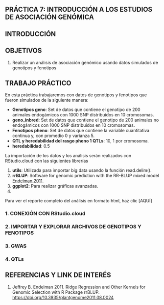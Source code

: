## PRÁCTICA 7: INTRODUCCIÓN A LOS ESTUDIOS DE ASOCIACIÓN GENÓMICA

## INTRODUCCIÓN



## OBJETIVOS 
1. Realizar un análisis de asociación genómico usando datos simulados de genotipos y fenotipos

## TRABAJO PRÁCTICO
En esta práctica trabajaremos con datos de genotipos y fenotipos que fueron simulados de la siguiente manera:
- **Genotipos geno**: Set de datos que contiene el genotipo de 200 animales endogámicos con 1000 SNP distribuidos en 10 cromosomas.
- **geno_inbred**: Set de datos que contiene el genotipo de 200 animales no endogámicos con 1000 SNP distribuidos en 10 cromosomas.
- **Fenotipos pheno**: Set de datos que contiene la variable cuantitativa continua y, con promedio 0 y varianza 5.
- **QTL y heredabilidad del rasgo pheno 1 QTLs**: 10, 1 por cromosoma.
- **heredabilidad**: 0.5 <br />

La importación de los datos y los análisis serán realizados con RStudio.cloud con las siguientes librerías<br />
1. **utils**: Utilizada para importar big data usando la función read.delim().
2. **rrBLUP**: Software for genomic prediction with the RR-BLUP mixed model [Endelman 2011](https://doi.org/10.3835/plantgenome2011.08.0024).
3. **ggplot2**: Para realizar gráficas avanzadas. 
4. 

Para ver el reporte completo del análisis en formato html, haz clic [AQUÍ]

### 1. CONEXIÓN CON RStudio.cloud

### 2. IMPORTAR Y EXPLORAR ARCHIVOS DE GENOTIPOS Y FENOTIPOS

### 3. GWAS

### 4. QTLs

## REFERENCIAS Y LINK DE INTERÉS
1. Jeffrey B. Endelman 2011. Ridge Regression and Other Kernels for Genomic Selection with R Package rrBLUP. https://doi.org/10.3835/plantgenome2011.08.0024
